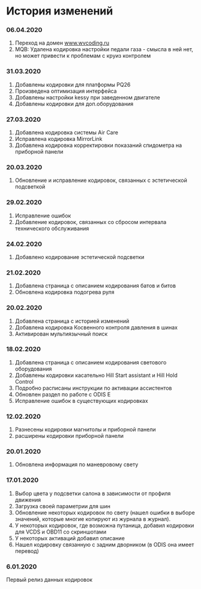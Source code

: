 # История изменений

### 06.04.2020
1. Переход на домен www.wvcoding.ru
2. MQB: Удалена кодировка настройки педали газа - смысла в ней нет, но может привести к проблемам с круиз контролем

### 31.03.2020
1. Добавлены кодировки для платформы PQ26
2. Произведена оптимизация интерфейса
3. Добавлены настройки kessy при заведенном двигателе
4. Добавлены кодировки для доп.оборудования

### 27.03.2020
1. Добавлена кодировка системы Air Care
2. Исправлена кодировка MirrorLink
3. Добавлена кодировка корректировки показаний спидометра на приборной панели

### 20.03.2020
1. Обновление и исправление кодировок, связанных с эстетической подсветкой

### 29.02.2020
1. Исправление ошибок
2. Добавление кодировок, связанных со сбросом интервала технического обслуживания

### 24.02.2020
1. Добавлено кодирование эстетической подсветки

### 21.02.2020
1. Добавлена страница с описанием кодирования батов и битов
2. Обновлена кодировка подогрева руля

### 20.02.2020
1. Добавлена страница с историей изменений
2. Добавлена кодировка Косвенного контроля давления в шинах
3. Активирован мультиязычный поиск

### 18.02.2020
1. Добавлена страница с описанием кодирования светового оборудования
2. Добавлены кодировки касательно Hill Start assistant и Hill Hold Control
3. Подробно расписаны инструкции по активации ассистентов
4. Обновлен раздел по работе с ODIS E
5. Исправление ошибок в существующих кодировках

### 12.02.2020
1. Разнесены кодировки магнитолы и приборной панели
2. расширены кодировки приборной панели

### 20.01.2020
1. Обновлена информация по маневровому свету

### 17.01.2020
1. Выбор цвета у подсветки салона в зависимости от профиля движения
2. Загрузка своей параметрии для шин
3. Обновление некоторых кодировок по свету (нашел ошибки в выборе значений, которые многие копируют из журнала в журнал).
4. У некоторых кодировок, где возможна путаница, добавил кодировки для VCDS и OBD11 со скриншотами
5. У некоторых активаций добавил описание
6. Нашел кодировку связанную с задним дворником (в ODIS она имеет перевод)

### 6.01.2020
Первый релиз данных кодировок